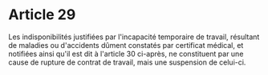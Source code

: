 # Article 29

 Les indisponibilités justifiées par l'incapacité temporaire de travail, résultant de maladies ou d'accidents dûment constatés par certificat médical, et notifiées ainsi qu'il est dit à l'article 30 ci-après, ne constituent par une cause de rupture de contrat de travail, mais une suspension de celui-ci.

